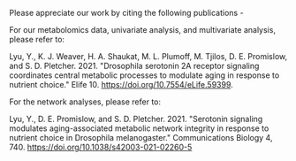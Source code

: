 Please appreciate our work by citing the following publications -


For our metabolomics data, univariate analysis, and multivariate analysis, please refer to:

Lyu, Y., K. J. Weaver, H. A. Shaukat, M. L. Plumoff, M. Tjilos, D. E. Promislow, and S. D. Pletcher. 2021. "Drosophila serotonin 2A receptor signaling coordinates central metabolic processes to modulate aging in response to nutrient choice." Elife 10. https://doi.org/10.7554/eLife.59399.

For the network analyses, please refer to:

Lyu, Y., D. E. Promislow, and S. D. Pletcher. 2021. "Serotonin signaling modulates aging-associated metabolic network integrity in response to nutrient choice in Drosophila melanogaster." Communications Biology 4, 740. https://doi.org/10.1038/s42003-021-02260-5